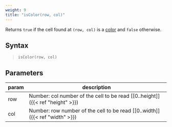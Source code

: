 ```yaml
---
weight: 9
title: "isColor(row, col)"
---
```


Returns `true` if the cell found at `(row, col)` is a [color](https://p5js.org/reference/#/p5.Color) and `false` otherwise.

## Syntax

> `isColor(row, col)`

## Parameters

| param    | description                                                                     |
|----------|---------------------------------------------------------------------------------|
| row      | Number: col number of the cell to be read [\[0..height\]]({{< ref "height" >}}) |
| col      | Number: row number of the cell to be read [\[0..width\]]({{< ref "width" >}})   |